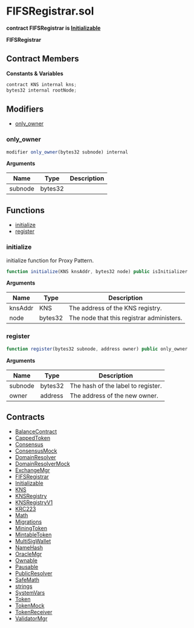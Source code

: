 ﻿# FIFSRegistrar.sol

**contract FIFSRegistrar is [Initializable](Initializable.md)**

**FIFSRegistrar**

## Contract Members
**Constants & Variables**

```js
contract KNS internal kns;
bytes32 internal rootNode;
```

## Modifiers

- [only_owner](#only_owner)

### only_owner

```js
modifier only_owner(bytes32 subnode) internal
```

**Arguments**

| Name        | Type           | Description  |
| ------------- |------------- | -----|
| subnode | bytes32 |  | 

## Functions

- [initialize](#initialize)
- [register](#register)

### initialize

initialize function for Proxy Pattern.

```js
function initialize(KNS knsAddr, bytes32 node) public isInitializer
```

**Arguments**

| Name        | Type           | Description  |
| ------------- |------------- | -----|
| knsAddr | KNS | The address of the KNS registry. | 
| node | bytes32 | The node that this registrar administers. | 

### register

```js
function register(bytes32 subnode, address owner) public only_owner
```

**Arguments**

| Name        | Type           | Description  |
| ------------- |------------- | -----|
| subnode | bytes32 | The hash of the label to register. | 
| owner | address | The address of the new owner. | 

## Contracts

- [BalanceContract](BalanceContract.md)
- [CappedToken](CappedToken.md)
- [Consensus](Consensus.md)
- [ConsensusMock](ConsensusMock.md)
- [DomainResolver](DomainResolver.md)
- [DomainResolverMock](DomainResolverMock.md)
- [ExchangeMgr](ExchangeMgr.md)
- [FIFSRegistrar](FIFSRegistrar.md)
- [Initializable](Initializable.md)
- [KNS](KNS.md)
- [KNSRegistry](KNSRegistry.md)
- [KNSRegistryV1](KNSRegistryV1.md)
- [KRC223](KRC223.md)
- [Math](Math.md)
- [Migrations](Migrations.md)
- [MiningToken](MiningToken.md)
- [MintableToken](MintableToken.md)
- [MultiSigWallet](MultiSigWallet.md)
- [NameHash](NameHash.md)
- [OracleMgr](OracleMgr.md)
- [Ownable](Ownable.md)
- [Pausable](Pausable.md)
- [PublicResolver](PublicResolver.md)
- [SafeMath](SafeMath.md)
- [strings](strings.md)
- [SystemVars](SystemVars.md)
- [Token](Token.md)
- [TokenMock](TokenMock.md)
- [TokenReceiver](TokenReceiver.md)
- [ValidatorMgr](ValidatorMgr.md)
